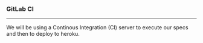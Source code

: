 ### GitLab CI

----

We will be using a Continous Integration (CI) server to execute our specs and then to deploy to heroku.